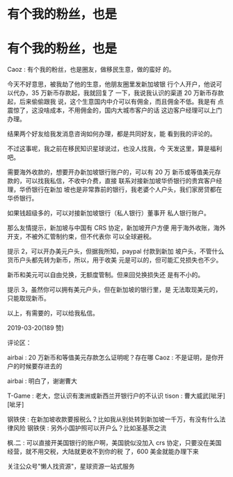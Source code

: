 # 有个我的粉丝，也是

# 有个我的粉丝，也是

Caoz : 有个我的粉丝，也是圈友，做移民生意，做的蛮好 的。

今天不好意思，被我劫了他的生意，他朋友圈里发新加坡银 行个人开户，他说可以代办，35 万新币存款起，我就回复了 一下，我说我认识的渠道 20 万新币存款起，后来偷偷跟我 说，这个生意国内中介可以有佣金，而且佣金不低。我是有 点震惊了，这没啥成本，不用佣金的，国内大城市客户的话 这边客户经理可以上门办理。

结果两个好友给我发消息咨询如何办理，都是共同好友，能 看到我的评论的。

不过这事呢，我之前在移民知识星球说过，也没人找我，今 天发这里，算是福利吧。

需要海外收款的，想要开办新加坡银行账户的，可以有 20 万 新币或等值美元存款的，可以找我私信，不收中介费，直接 联系对接新加坡华侨银行的贵宾客户经理，华侨银行在新加 坡也是非常靠前的银行，我老婆个人户头，我们家房贷都在 华侨银行。

如果钱超级多的，可以对接新加坡银行（私人银行）董事开 私人银行账户。

那么友情提示，新加坡与中国有 CRS 协定，新加坡开户方便 用于海外收账，海外开支，不被外汇管制约束，但不代表你 可以全球避税。

提示 2，可以开办美元户头，但据我所知，paypal 付款到新加 坡户头，不管什么货币户头都先转为新币，所以，用于收美 元是可以的，但可能汇兑损失也不少。

新币和美元可以自由兑换，无额度管制。但来回兑换损失还 是有不小的。

提示 3，虽然你可以拥有美元户头，但在新加坡的银行里，是 无法取现美元的，只能取现新币。

以上，有需要的，可以给我私信。

2019-03-20(189 赞)

评论区：

airbai : 20 万新币和等值美元存款怎么证明呢？存在哪 Caoz : 不是证明，是你开户的时候要存进去的

airbai : 明白了，谢谢曹大

T-Game : 老大，您认识有澳洲或新西兰开银行户的不认识 tison : 曹大威武[呲牙][呲牙]

钢铁侠 : 在新加坡收款要报税么？比如我从别处转到新加坡一千万，有没有什么法律风险 钢铁侠 : 另外小国护照可以开户么？比如圣基茨之流

枫.二 : 可以直接开美国银行的账户啊，美国貌似没加入 crs 协定，只要没在美国经营，就不用交税，大陆就更收不到你的税 了，600 美金就能办理下来

关注公众号"懒人找资源"，星球资源一站式服务